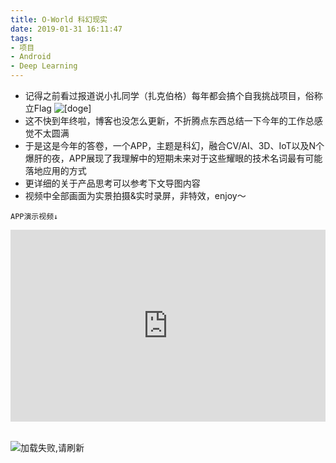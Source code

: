 ```yaml
---
title: O-World 科幻现实
date: 2019-01-31 16:11:47
tags:
- 项目
- Android
- Deep Learning 
---
```

- 记得之前看过报道说小扎同学（扎克伯格）每年都会搞个自我挑战项目，俗称立Flag  ![[doge]](https://img.t.sinajs.cn/t4/appstyle/expression/ext/normal/a1/2018new_doge02_org.png) 
- 这不快到年终啦，博客也没怎么更新，不折腾点东西总结一下今年的工作总感觉不太圆满
- 于是这是今年的答卷，一个APP，主题是科幻，融合CV/AI、3D、IoT以及N个爆肝的夜，APP展现了我理解中的短期未来对于这些耀眼的技术名词最有可能落地应用的方式
- 更详细的关于产品思考可以参考下文导图内容
- 视频中全部画面为实景拍摄&实时录屏，非特效，enjoy～
```
APP演示视频↓
```
<div style="height: 0;padding-bottom: 61%;position: relative;">
<iframe width="560" height="315" 
src="http://player.youku.com/embed/XNDA0MDQzNzIxMg" frameborder="0" 
allowfullscreen="" style="position: absolute;height: 100%;width: 100%;"></iframe>

</div>  

<br />

![加载失败,请刷新](/img/o-world1.jpg)